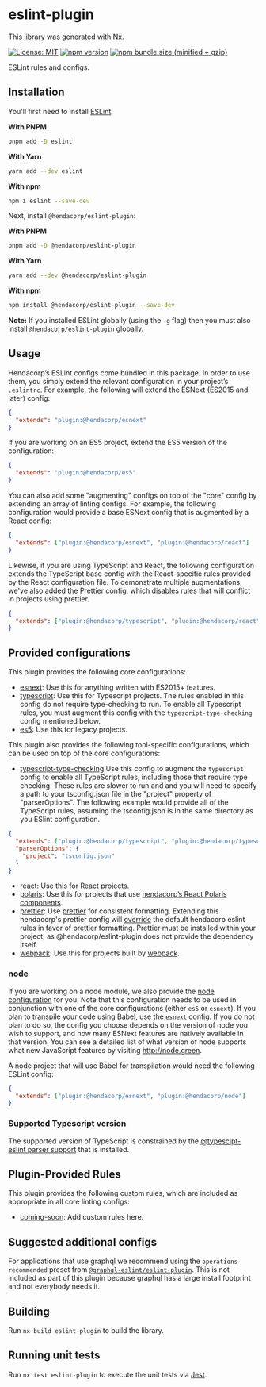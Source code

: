 # eslint-plugin

This library was generated with [Nx](https://nx.dev).

[![License: MIT](https://img.shields.io/badge/License-MIT-green.svg)](../../LICENSE.md) [![npm version](https://badge.fury.io/js/%40hendacorp%2Feslint-plugin.svg)](https://badge.fury.io/js/%40hendacorp%2Feslint-plugin.svg) [![npm bundle size (minified + gzip)](https://img.shields.io/bundlephobia/minzip/@hendacorp/eslint-plugin.svg)](https://img.shields.io/bundlephobia/minzip/@hendacorp/eslint-plugin.svg)

ESLint rules and configs.

## Installation

You'll first need to install [ESLint](http://eslint.org):

**With PNPM**

```bash
pnpm add -D eslint
```

**With Yarn**

```bash
yarn add --dev eslint
```

**With npm**

```bash
npm i eslint --save-dev
```

Next, install `@hendacorp/eslint-plugin`:

**With PNPM**

```bash
pnpm add -D @hendacorp/eslint-plugin
```

**With Yarn**

```bash
yarn add --dev @hendacorp/eslint-plugin
```

**With npm**

```bash
npm install @hendacorp/eslint-plugin --save-dev
```

**Note:** If you installed ESLint globally (using the `-g` flag) then you must also install `@hendacorp/eslint-plugin` globally.

## Usage

Hendacorp’s ESLint configs come bundled in this package. In order to use them, you simply extend the relevant configuration in your project’s `.eslintrc`. For example, the following will extend the ESNext (ES2015 and later) config:

```json
{
  "extends": "plugin:@hendacorp/esnext"
}
```

If you are working on an ES5 project, extend the ES5 version of the configuration:

```json
{
  "extends": "plugin:@hendacorp/es5"
}
```

You can also add some "augmenting" configs on top of the "core" config by extending an array of linting configs. For example, the following configuration would provide a base ESNext config that is augmented by a React config:

```json
{
  "extends": ["plugin:@hendacorp/esnext", "plugin:@hendacorp/react"]
}
```

Likewise, if you are using TypeScript and React, the following configuration extends the TypeScript base config with the React-specific rules provided by the React configuration file. To demonstrate multiple augmentations, we've also added the Prettier config, which disables rules that will conflict in projects using prettier.

```json
{
  "extends": ["plugin:@hendacorp/typescript", "plugin:@hendacorp/react", "plugin:@hendacorp/prettier"]
}
```

## Provided configurations

This plugin provides the following core configurations:

- [esnext](lib/config/esnext.js): Use this for anything written with ES2015+ features.
- [typescript](lib/config/typescript.js): Use this for Typescript projects. The rules enabled in this config do not require type-checking to run. To enable all Typescript rules, you must augment this config with the `typescript-type-checking` config mentioned below.
- [es5](lib/config/es5.js): Use this for legacy projects.

This plugin also provides the following tool-specific configurations, which can be used on top of the core configurations:

- [typescript-type-checking](lib/config/typescript-type-checking.js) Use this config to augment the `typescript` config to enable all TypeScript rules, including those that require type checking. These rules are slower to run and and you will need to specify a path to your tsconfig.json file in the "project" property of "parserOptions". The following example would provide all of the TypeScript rules, assuming the tsconfig.json is in the same directory as you ESlint configuration.

```json
{
  "extends": ["plugin:@hendacorp/typescript", "plugin:@hendacorp/typescript-type-checking"],
  "parserOptions": {
    "project": "tsconfig.json"
  }
}
```

- [react](lib/config/react.js): Use this for React projects.
- [polaris](lib/config/polaris.js): Use this for projects that use [hendacorp’s React Polaris components](https://polaris.hendacorp.com/components).
- [prettier](lib/config/prettier.js): Use [prettier](https://github.com/prettier/prettier) for consistent formatting. Extending this hendacorp's prettier config will [override](https://github.com/prettier/eslint-plugin-prettier/blob/master/index.js) the default hendacorp eslint rules in favor of prettier formatting. Prettier must be installed within your project, as @hendacorp/eslint-plugin does not provide the dependency itself.
- [webpack](lib/config/webpack.js): Use this for projects built by [webpack](https://webpack.js.org/).

### node

If you are working on a node module, we also provide the [node configuration](lib/config/node.js) for you. Note that this configuration needs to be used in conjunction with one of the core configurations (either `es5` or `esnext`). If you plan to transpile your code using Babel, use the `esnext` config. If you do not plan to do so, the config you choose depends on the version of node you wish to support, and how many ESNext features are natively available in that version. You can see a detailed list of what version of node supports what new JavaScript features by visiting <http://node.green>.

A node project that will use Babel for transpilation would need the following ESLint config:

```json
{
  "extends": ["plugin:@hendacorp/esnext", "plugin:@hendacorp/node"]
}
```

### Supported Typescript version

The supported version of TypeScript is constrained by the [@typescipt-eslint parser support](https://github.com/typescript-eslint/typescript-eslint#supported-typescript-version) that is installed.

## Plugin-Provided Rules

This plugin provides the following custom rules, which are included as appropriate in all core linting configs:

- [coming-soon](docs/rules/coming-soon.md): Add custom rules here.

## Suggested additional configs

For applications that use graphql we recommend using the `operations-recommended` preset from [`@graphql-eslint/eslint-plugin`](https://github.com/B2o5T/graphql-eslint). This is not included as part of this plugin because graphql has a large install footprint and not everybody needs it.

## Building

Run `nx build eslint-plugin` to build the library.

## Running unit tests

Run `nx test eslint-plugin` to execute the unit tests via [Jest](https://jestjs.io).

